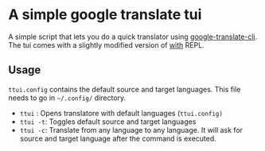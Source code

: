 # A simple google translate tui

A simple script that lets you do a quick translator using [google-translate-cli](https://www.npmjs.com/package/google-translate-cli).  The tui comes with a slightly modified version of [with](https://github.com/mchav/with) REPL.

## Usage
`ttui.config` contains the default source and target languages. This file needs to go in `~/.config/` directory.

 - `ttui` : Opens translatore with default languages (`ttui.config)`
 - `ttui -t`: Toggles default source and target languages
 - `ttui -c`: Translate from any language to any language. It will ask for source and target language after the command is executed.
